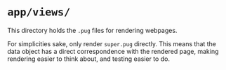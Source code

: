 # `app/views/`

This directory holds the `.pug` files for rendering webpages.

For simplicities sake,
only render `super.pug` directly.
This means that the data object has a direct correspondence
with the rendered page,
making rendering easier to think about,
and testing easier to do.

